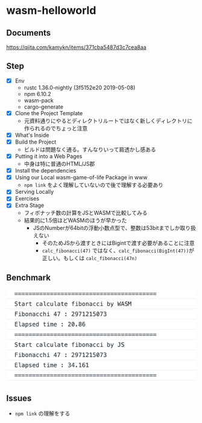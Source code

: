 # wasm-helloworld

## Documents

https://qiita.com/kamykn/items/371cba5487d3c7cea8aa

## Step

- [x] Env
  - rustc 1.36.0-nightly (3f5152e20 2019-05-08)
  - npm 6.10.2
  - wasm-pack
  - cargo-generate
- [x] Clone the Project Template
  - 元資料通りにやるとディレクトリルートではなく新しくディレクトリに作られるのでちょっと注意
- [x] What's Inside
- [x] Build the Project
  - ビルドは問題なく通る。すんなりいって肩透かし感ある
- [x] Putting it into a Web Pages
  - 中身は特に普通のHTML/JS郡
- [x] Install the dependencies
- [x] Using our Local wasm-game-of-life Package in www
  - `npm link` をよく理解していないので後で理解する必要あり
- [x] Serving Locally
- [x] Exercises
- [x] Extra Stage
  - フィボナッチ数の計算をJSとWASMで比較してみる
  - 結果的に1.5倍ほどWASMのほうが早かった
    - JSのNumberが64bitの浮動小数点型で、整数は53bitまでしか取り扱えない
      - そのためJSから渡すときにはBigintで渡す必要があることに注意
      - `calc_fibonacci(47)` ではなく、`calc_fibonacci(BigInt(47))`が正しい。もしくは `calc_fibonacci(47n)`

## Benchmark

![images](bench_result.png)

## Issues

- `npm link` の理解をする